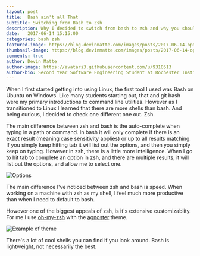 ```yaml
---
layout: post
title:  Bash ain't all That
subtitle: Switching from Bash to Zsh
description: Why I decided to switch from bash to zsh and why you should too
date:   2017-06-14 15:15:00
categories: bash zsh
featured-image: https://blog.devinmatte.com/images/posts/2017-06-14-options.png
thumbnail-image: https://blog.devinmatte.com/images/posts/2017-06-14-options.png
comments: true
author: Devin Matte
author-image: https://avatars3.githubusercontent.com/u/9310513
author-bio: Second Year Software Engineering Student at Rochester Institute of Technology
---
```


When I first started getting into using Linux, the first tool I used was Bash on Ubuntu on Windows. Like many students starting out, that and git bash were my primary introductions to command line utilities. However as I transitioned to Linux I learned that there are more shells than bash. And being curious, I decided to check one different one out. Zsh.

The main difference between zsh and bash is the auto-complete when typing in a path or command. In bash it will only complete if there is an exact result (meaning case sensitivity applies) or up to all results matching. If you simply keep hitting tab it will list out the options, and then you simply keep on typing. However in zsh, there is a little more intelligence. When I go to hit tab to complete an option in zsh, and there are multiple results, it will list out the options, and allow me to select one.

![Options](https://blog.devinmatte.com/images/posts/2017-06-14-options.png)

The main difference I've noticed between zsh and bash is speed. When working on a machine with zsh as my shell, I feel much more productive than when I need to default to bash.

However one of the biggest appeals of zsh, is it's extensive customizablity. For me I use [oh-my-zsh](http://ohmyz.sh/) with the [agnoster](https://github.com/agnoster/agnoster-zsh-theme) theme.

![Example of theme](https://blog.devinmatte.com/images/posts/2017-06-14-theme.png)

There's a lot of cool shells you can find if you look around. Bash is lightweight, not necessarily the best.